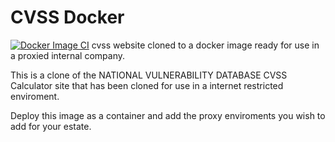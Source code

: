 # CVSS Docker
[![Docker Image CI](https://github.com/edwardrixon/cvssdocker/actions/workflows/docker-image.yml/badge.svg)](https://github.com/edwardrixon/cvssdocker/actions/workflows/docker-image.yml)
cvss website cloned to a docker image ready for use in a proxied internal company.

This is a clone of the NATIONAL VULNERABILITY DATABASE CVSS Calculator site that has been cloned for use in a internet restricted enviroment.

Deploy this image as a container and add the proxy enviroments you wish to add for your estate.
